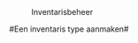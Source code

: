 <properties>
	<page>
		<title>Inventarisbeheer</title>
	</page>
	<menu>
		<position>Inventarisbeheer 
		<title>Introductie</title>
	</menu>
</properties>

#Een inventaris type aanmaken#
<description>
